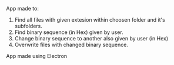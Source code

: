 App made to: 
1. Find all files with given extesion within choosen folder and it's subfolders.
2. Find binary sequence (in Hex) given by user.
3. Change binary sequence to another also given by user (in Hex)
4. Overwrite files with changed binary sequence.

App made using Electron
